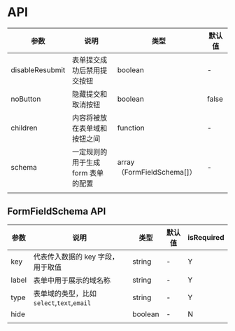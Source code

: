 # API

| 参数            | 说明                               | 类型                       | 默认值 |
| --------------- | ---------------------------------- | -------------------------- | ------ |
| disableResubmit | 表单提交成功后禁用提交按钮         | boolean                    | -      |
| noButton        | 隐藏提交和取消按钮                 | boolean                    | false  |
| children        | 内容将被放在表单域和按钮之间       | function                   | -      |
| schema          | 一定规则的用于生成 form 表单的配置 | array（FormFieldSchema[]） | -      |
|                 |                                    |                            |        |

## FormFieldSchema API

| 参数  | 说明                                      | 类型    | 默认值 | isRequired |
| ----- | ----------------------------------------- | ------- | ------ | ---------- |
| key   | 代表传入数据的 key 字段，用于取值         | string  | -      | Y          |
| label | 表单中用于展示的域名称                    | string  | -      | Y          |
| type  | 表单域的类型，比如`select`,`text`,`email` | string  | -      | Y          |
| hide  |                                           | boolean | -      | N          |
|       |                                           |         |        |            |
